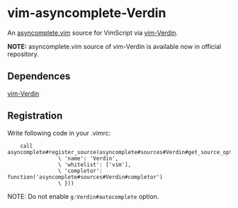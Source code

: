 # vim-asyncomplete-Verdin
An [asyncomplete.vim](https://github.com/prabirshrestha/asyncomplete.vim) source for VimScript via [vim-Verdin](https://github.com/machakann/vim-Verdin).

**NOTE:** asyncomplete.vim source of vim-Verdin is available now in official repository.

## Dependences
[vim-Verdin](https://github.com/machakann/vim-Verdin)

## Registration
Write following code in your .vimrc:

```vim
    call asyncomplete#register_source(asyncomplete#sources#Verdin#get_source_options({
                \ 'name': 'Verdin',
                \ 'whitelist': ['vim'],
                \ 'completor': function('asyncomplete#sources#Verdin#completor')
                \ }))
```

NOTE: Do not enable `g:Verdin#autocomplete` option.
